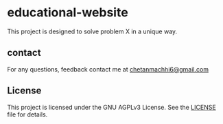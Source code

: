 # educational-website

This project is designed to solve problem X in a unique way.

## contact

For any questions, feedback contact me at chetanmachhi6@gmail.com

## License

This project is licensed under the GNU AGPLv3 License. See the [LICENSE](LICENSE) file for details.
